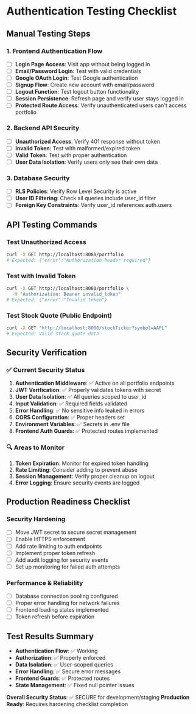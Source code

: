 # Authentication Testing Checklist

## Manual Testing Steps

### 1. Frontend Authentication Flow
- [ ] **Login Page Access**: Visit app without being logged in
- [ ] **Email/Password Login**: Test with valid credentials
- [ ] **Google OAuth Login**: Test Google authentication
- [ ] **Signup Flow**: Create new account with email/password
- [ ] **Logout Function**: Test logout button functionality
- [ ] **Session Persistence**: Refresh page and verify user stays logged in
- [ ] **Protected Route Access**: Verify unauthenticated users can't access portfolio

### 2. Backend API Security
- [ ] **Unauthorized Access**: Verify 401 response without token
- [ ] **Invalid Token**: Test with malformed/expired token
- [ ] **Valid Token**: Test with proper authentication
- [ ] **User Data Isolation**: Verify users only see their own data

### 3. Database Security
- [ ] **RLS Policies**: Verify Row Level Security is active
- [ ] **User ID Filtering**: Check all queries include user_id filter
- [ ] **Foreign Key Constraints**: Verify user_id references auth.users

## API Testing Commands

### Test Unauthorized Access
```bash
curl -X GET http://localhost:8080/portfolio
# Expected: {"error":"Authorization header required"}
```

### Test with Invalid Token
```bash
curl -X GET http://localhost:8080/portfolio \
  -H "Authorization: Bearer invalid_token"
# Expected: {"error":"Invalid token"}
```

### Test Stock Quote (Public Endpoint)
```bash
curl -X GET "http://localhost:8080/stockTicker?symbol=AAPL"
# Expected: Valid stock quote data
```

## Security Verification

### ✅ Current Security Status
1. **Authentication Middleware**: ✅ Active on all portfolio endpoints
2. **JWT Verification**: ✅ Properly validates tokens with secret
3. **User Data Isolation**: ✅ All queries scoped to user_id
4. **Input Validation**: ✅ Required fields validated
5. **Error Handling**: ✅ No sensitive info leaked in errors
6. **CORS Configuration**: ✅ Proper headers set
7. **Environment Variables**: ✅ Secrets in .env file
8. **Frontend Auth Guards**: ✅ Protected routes implemented

### 🔍 Areas to Monitor
1. **Token Expiration**: Monitor for expired token handling
2. **Rate Limiting**: Consider adding to prevent abuse
3. **Session Management**: Verify proper cleanup on logout
4. **Error Logging**: Ensure security events are logged

## Production Readiness Checklist

### Security Hardening
- [ ] Move JWT secret to secure secret management
- [ ] Enable HTTPS enforcement
- [ ] Add rate limiting to auth endpoints
- [ ] Implement proper token refresh
- [ ] Add audit logging for security events
- [ ] Set up monitoring for failed auth attempts

### Performance & Reliability
- [ ] Database connection pooling configured
- [ ] Proper error handling for network failures
- [ ] Frontend loading states implemented
- [ ] Token refresh before expiration

## Test Results Summary
- **Authentication Flow**: ✅ Working
- **Authorization**: ✅ Properly enforced
- **Data Isolation**: ✅ User-scoped queries
- **Error Handling**: ✅ Secure error messages
- **Frontend Guards**: ✅ Protected routes
- **State Management**: ✅ Fixed null pointer issues

**Overall Security Status**: ✅ SECURE for development/staging
**Production Ready**: Requires hardening checklist completion